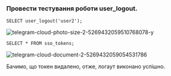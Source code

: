### Провести тестування роботи user_logout.

`SELECT user_logout('user2');`

![telegram-cloud-photo-size-2-5269432059510768078-y](https://user-images.githubusercontent.com/56130345/208991495-71e45e82-a593-41ad-b2ef-3a99ddfb90b5.jpg)

`SELECT * FROM sso_tokens;`

![telegram-cloud-document-2-5269432059054531786](https://user-images.githubusercontent.com/56130345/208991533-d8121eb9-4c54-405c-b0d3-ff472b277684.jpg)

Бачимо, що токен видалено, отже, логаут виконано успішно.
